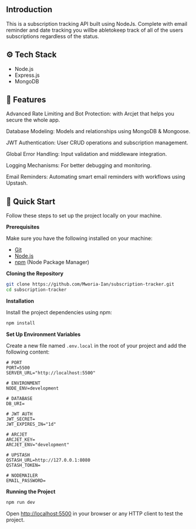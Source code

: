 ## Introduction

This is a subscription tracking API built using NodeJs. Complete with email reminder and date tracking you willbe abletokeep track of all of the users subscriptions regardless of the status.

## ⚙️ Tech Stack

- Node.js
- Express.js
- MongoDB

## 🔋 Features

Advanced Rate Limiting and Bot Protection: with Arcjet that helps you secure the whole app.

Database Modeling: Models and relationships using MongoDB & Mongoose.

JWT Authentication: User CRUD operations and subscription management.

Global Error Handling: Input validation and middleware integration.

Logging Mechanisms: For better debugging and monitoring.

Email Reminders: Automating smart email reminders with workflows using Upstash.

## <a name="quick-start">🤸 Quick Start</a>

Follow these steps to set up the project locally on your machine.

**Prerequisites**

Make sure you have the following installed on your machine:

- [Git](https://git-scm.com/)
- [Node.js](https://nodejs.org/en)
- [npm](https://www.npmjs.com/) (Node Package Manager)

**Cloning the Repository**

```bash
git clone https://github.com/Mworia-Ian/subscription-tracker.git
cd subscription-tracker
```

**Installation**

Install the project dependencies using npm:

```bash
npm install
```

**Set Up Environment Variables**

Create a new file named `.env.local` in the root of your project and add the following content:

```env
# PORT
PORT=5500
SERVER_URL="http://localhost:5500"

# ENVIRONMENT
NODE_ENV=development

# DATABASE
DB_URI=

# JWT AUTH
JWT_SECRET=
JWT_EXPIRES_IN="1d"

# ARCJET
ARCJET_KEY=
ARCJET_ENV="development"

# UPSTASH
QSTASH_URL=http://127.0.0.1:8080
QSTASH_TOKEN=

# NODEMAILER
EMAIL_PASSWORD=
```

**Running the Project**

```bash
npm run dev
```

Open [http://localhost:5500](http://localhost:5500) in your browser or any HTTP client to test the project.
